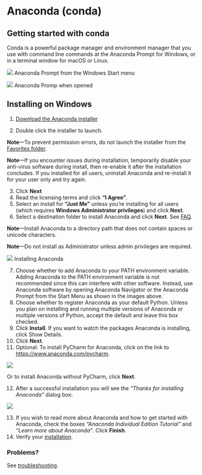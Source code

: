 # Anaconda (conda)

## Getting started with conda
Conda is a powerful package manager and environment manager that you use with command line commands at the Anaconda Prompt for Windows, or in a terminal window for macOS or Linux.

![](./https://github.com/felicity-borg/Getting-Started-On-Azure-ML/blob/main/Images/A1.PNG) Anaconda Prompt from the Windows Start menu

![](./https://github.com/felicity-borg/Getting-Started-On-Azure-ML/blob/main/Images/A2.PNG) Anaconda Promp when opened

## Installing on Windows

1) [Download the Anaconda installer](https://www.anaconda.com/products/individual#windows)

2) Double click the installer to launch.

**Note**—To prevent permission errors, do not launch the installer from the [Favorites folder](https://docs.anaconda.com/anaconda/user-guide/troubleshooting/#distro-troubleshooting-favorites-folder).


**Note**—If you encounter issues during installation, temporarily disable your anti-virus software during install, then re-enable it after the installation concludes. If you installed for all users, uninstall Anaconda and re-install it for your user only and try again.

3) Click **Next** 
&nbsp;
4) Read the licensing terms and click **“I Agree”**.
&nbsp;
5) Select an install for **“Just Me”** unless you’re installing for all users (which requires **Windows Administrator privileges**) and click **Next**.
&nbsp;
6) Select a destination folder to install Anaconda and click **Next**. See [FAQ](https://docs.anaconda.com/anaconda/user-guide/faq/#distribution-faq-windows-folder).

**Note**—Install Anaconda to a directory path that does not contain spaces or unicode characters.

**Note**—Do not install as Administrator unless admin privileges are required.

![](./https://github.com/felicity-borg/Getting-Started-On-Azure-ML/blob/main/Images/A3.PNG) Installing Anaconda

7) Choose whether to add Anaconda to your PATH environment variable. Adding Anaconda to the PATH environment variable is not recommended since this can interfere with other software. Instead, use Anaconda software by opening Anaconda Navigator or the Anaconda Prompt from the Start Menu as shown in the images above. 
&nbsp;
8) Choose whether to register Anaconda as your default Python. Unless you plan on installing and running multiple versions of Anaconda or multiple versions of Python, accept the default and leave this box checked.
&nbsp;
9) Click **Install**. If you want to watch the packages Anaconda is installing, click Show Details.
&nbsp;
10) Click **Next**.
&nbsp;
11) Optional: To install PyCharm for Anaconda, click on the link to https://www.anaconda.com/pycharm. 

![](./https://github.com/felicity-borg/Getting-Started-On-Azure-ML/blob/main/Images/A4.PNG) 

Or to install Anaconda without PyCharm, click **Next**.

12) After a successful installation you will see the *“Thanks for installing Anaconda”* dialog box:

![](./https://github.com/felicity-borg/Getting-Started-On-Azure-ML/blob/main/Images/A5.PNG) 

13) If you wish to read more about Anaconda and how to get started with Anaconda, check the boxes *“Anaconda Individual Edition Tutorial”* and *“Learn more about Anaconda”*. Click **Finish**.
&nbsp;
14) Verify your [installation](https://docs.anaconda.com/anaconda/install/verify-install/).

### Problems?

See [troubleshooting](https://docs.anaconda.com/anaconda/user-guide/troubleshooting/).
